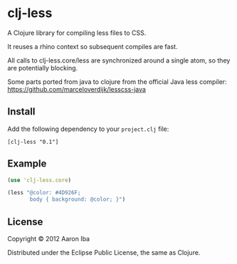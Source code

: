 # clj-less

A Clojure library for compiling less files to CSS.

It reuses a rhino context so subsequent compiles are fast.

All calls to clj-less.core/less are synchronized around a single
atom, so they are potentially blocking.

Some parts ported from java to clojure from the official Java less
compiler: https://github.com/marceloverdijk/lesscss-java

## Install

Add the following dependency to your `project.clj` file:

    [clj-less "0.1"]

## Example

```clojure
(use 'clj-less.core)

(less "@color: #4D926F;
       body { background: @color; }")
```

## License

Copyright © 2012 Aaron Iba

Distributed under the Eclipse Public License, the same as Clojure.
